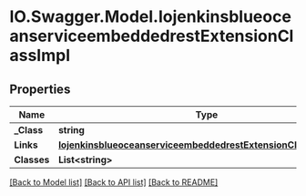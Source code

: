 # IO.Swagger.Model.IojenkinsblueoceanserviceembeddedrestExtensionClassImpl
## Properties

Name | Type | Description | Notes
------------ | ------------- | ------------- | -------------
**_Class** | **string** |  | [optional] 
**Links** | [**IojenkinsblueoceanserviceembeddedrestExtensionClassImplLinks**](IojenkinsblueoceanserviceembeddedrestExtensionClassImplLinks.md) |  | [optional] 
**Classes** | **List&lt;string&gt;** |  | [optional] 

[[Back to Model list]](../README.md#documentation-for-models) [[Back to API list]](../README.md#documentation-for-api-endpoints) [[Back to README]](../README.md)

